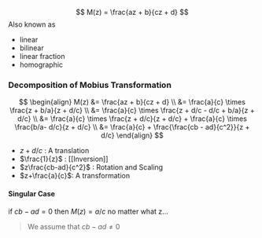 $$
M(z) = \frac{az + b}{cz + d}
$$
Also known as
- linear
- bilinear
- linear fraction
- homographic

### Decomposition of Mobius Transformation
$$
\begin{align}
M(z) &= \frac{az + b}{cz + d} \\
&= \frac{a}{c} \times \frac{z + b/a}{z + d/c} \\
&= \frac{a}{c} \times \frac{z + d/c - d/c + b/a}{z + d/c} \\
&= \frac{a}{c} \times \frac{z + d/c}{z + d/c} + \frac{a}{c} \times \frac{b/a- d/c}{z + d/c} \\
&= \frac{a}{c} + \frac{\frac{cb - ad}{c^2}}{z + d/c}
\end{align}
$$
- $z + d/c$ : A translation
- $\frac{1}{z}$ : [[Inversion]]
- $z\frac{cb-ad}{c^2}$ : Rotation and Scaling
- $z+\frac{a}{c}$: A transformation

#### Singular Case
if $cb - ad  = 0$ then $M(z) = a/c$ no matter what z...  
> We assume that $cb - ad  \ne 0$


